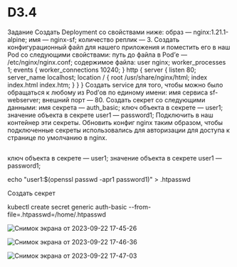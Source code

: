 # D3.4
Задание
Создать Deployment со свойствами ниже:
образ — nginx:1.21.1-alpine;
имя — nginx-sf;
количество реплик — 3.
Создать конфигурационный файл для нашего приложения и поместить его в наш Pod со следующими свойствами:
путь до файла в Pod’е — /etc/nginx/nginx.conf;
содержимое файла:
user nginx;
worker_processes  1;
events {
  worker_connections  10240;
}
http {
  server {
      listen       80;
      server_name  localhost;
      location / {
        root   /usr/share/nginx/html;
        index  index.html index.htm;
    }
  }
}
Создать service для того, чтобы можно было обращаться к любому из Pod’ов по единому имени:
имя сервиса sf-webserver;
внешний порт — 80.
Создать секрет со следующими данными:
имя секрета — auth_basic;
ключ объекта в секрете — user1;
значение объекта в секрете user1 — password1;
Подключить в наш контейнер эти секреты.
Обновить конфиг nginx таким образом, чтобы подключенные секреты использовались для авторизации для доступа к странице по умолчанию в nginx.

## 

ключ объекта в секрете — user1;
значение объекта в секрете user1 — password1;

echo "user1:$(openssl passwd -apr1 password1)" > .htpasswd

Создать секрет

kubectl create secret generic auth-basic --from-file=.htpasswd=/home/.htpasswd


![Снимок экрана от 2023-09-22 17-45-26](https://github.com/DjHelkern/D3.4/assets/80486143/18cffe70-24b7-481e-bf92-b7c514e54ab8)

![Снимок экрана от 2023-09-22 17-46-36](https://github.com/DjHelkern/D3.4/assets/80486143/ff8950db-9c84-4698-81f1-f022b3370892)

![Снимок экрана от 2023-09-22 17-47-03](https://github.com/DjHelkern/D3.4/assets/80486143/6142f8d5-0973-4c5e-86c2-50f3f50efffe)





